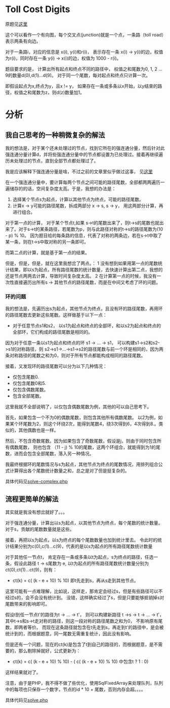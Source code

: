 # Toll Cost Digits
原题见[这里](https://www.hackerrank.com/challenges/toll-cost-digits/problem)

这个可以看作一个有向图，每个交叉点(junction)就是一个点，一条路（toll road）表示两条有向边。

对于一条路i，对应的信息是 x(i), y(i)和r(i)， 表示存在一条 x(i) -> y(i)的边，权值为r(i)，同时存在一条 y(i) -> x(i)的边，权值为 1000 - r(i)。

题目要求的是， 计算出所有起点和终点不同的路径中， 权值之和尾数为0, 1, 2 ... 9的数量d(0),d(1)...d(9)。 对于同一个尾数，每对起点和终点只计算一次。 

即假设起点为x,终点为y，且x != y， 如果存在一条或多条以x开始，以y结束的路径，权值之和尾数为z，则d(z)数量加1。

# 分析

## 我自己思考的一种稍微复杂的解法

我的想法是，对于某个还未处理过的节点，找到它所在的强连通分量，然后针对此强连通分量计算d，并将些强连通分量中的节点都设置为已处理过。接着再继续遍历未处理过的节点，直到全部节点都处理过了。

我是应该解释下强连通分量是啥，不过之前的文章里似乎做过这事， 见[这里](https://github.com/tianhe1986/hackerrank-solve-php/tree/master/Recording-Episodes#%E5%BC%BA%E8%BF%9E%E9%80%9A%E5%88%86%E9%87%8F)

在一个强连通分量中，要计算每两个节点之间可能的路径尾数，全部都两两遍历一遍储存的的话，空间复杂度太高。于是，我想的办法是：
1. 选择某个节点s为起点，计算以其他节点为终点，可能的路径尾数。
2. 计算x -> y可能的路径尾数，拆成两部分 x -> s, s -> y， 用这两部分计算，再进行组合。

对于第一点的计算， 对于某个节点t,如果 s->t的尾数出来了，则t->s的尾数也就出来了。对于s->t的某条路径，若尾数为p，则与此路径对称的t->s的路径尾数为(10 - p) % 10。
因为题目给的每条路的信息，代表了对称的两条边，若在s->t中取了某一条，则在t->s中取对称的另一条即可。

而第二点的计算，就是基于第一点的结果。

但是，但是，但是，就在这里我想岔了两点。：
1 没有想到如果用第一点的尾数统计结果，即以s为起点，所有路径尾数的统计数量，去快速计算出第二点，我想的还是节点两两去计算，导致时间复杂度太高。
2 在计算第一点的时候，我没有一次性直接遍历出所有s -> 其他节点的路径尾数，而是在中间又考虑了环的问题。

### 环的问题
我的想法是，先遍历出s为起点，其他节点为终点，且没有环的路径尾数，再用环的路径尾数去更新这些尾数。这样做基于以下一点：
* 对于任意节点s1和s2， 以s1为起点和终点的全部环，和以s2为起点和终点的全部环，它们构成的路径尾数是相同的。

因为对于任意一条以s1为起点和终点的环 s1 -> ... -> s1， 可以构建s1->s2和s2->s1的对称路径，则 s2->s1->...->s1->s2的路径尾数与前一个环是相同的，因为两条对称路径的尾数之和为0，则对于所有节点都能构成相同的路径尾数。

接着，又发现环的路径尾数可以分为以下几种情况：
* 仅包含尾数0.
* 仅包含尾数0和5.
* 仅包含偶数尾数。
* 包含全部尾数。

这里我就不全部说明了，以仅包含偶数尾数为例，其他的可以自己思考下。

首先，如果包含一个不为0的偶数尾数，则包含其他所有偶数尾数。
以2为例，如果某个环尾数为2，则这个环绕2次，能得到尾数4，绕3次得到6，4次得到8.。类似的，其他偶数也是一样。

然后，不包含奇数尾数。因为如果包含了奇数尾数，假设是j，则由于同时包含所有偶数尾数， 则也包含 （11 - j) % 10的尾数，这两个环组合，就能得到为1的尾数，进而会包含全部尾数，落入另一种情况。

我最终根据环的尾数情况与s为起点，其他节点为终点的尾数情况，用排列组合公式计算得出各个尾数统计数量之和，总之是对了但是挺复杂的。

具体代码见[solve-complex.php](./solve-complex.php)

## 流程更简单的解法

其实就是我没有想岔就好了。。。

对于强连通分量，计算出以s为起点，以其他节点为终点，每个尾数的统计数量。 对于s，贡献的尾数数量就是这些。

接着，再把以s为起点，以s为终点的每个尾数数量也加到统计里去。 令此时的统计结果分别为c(0),c(1)...c(9)，代表的是以s为起点的所有路径尾数统计数量

对于其他任一节点t， 肯定存在一条或多条以t为起点，s为终点的路径，任选一条，假设此路径 t -> s尾数为 e, 以t为起点的所有路径尾数统计数量分别为ct(0),ct(1)...ct(9)，则有：
* ct(k) = c( (k - e + 10) % 10)
即t先走到s，再从s走到其他节点。

这里可能有一点难理解，比如说，这样走，那肯定会经过s，但是有些路径可以不经过s的，会不会没有统计到。 没错，这样确实经过了s，但是只要能够抵销掉s对尾数带来的影响即可。

假设t到任一节点t'的路径为t ->  ... -> t'， 则可以构建新路径 t ->s -> t -> ... -> t'， 其中t->s和s->t走对称的路径，则这一段对称的路径尾数之和为0， 不影响原有尾数，即两者等价。
而现在这条路径就包含在t先走到s，再走到t'的路径中，是会被统计到的，而根据题意，同一尾数无需重复统计，因此没有影响。

但是还有一个问题，现在的ct(k)是包含了t到自己的路径的，而根据题意，是不需要的，那么剔除掉就好，公式更新为：
* ct(k) = c( (k - e + 10) % 10) - ( c( (k - e + 10) % 10) 中包含t ? 1 : 0)

这样结果就对了。

注意，由于是PHP，我不得不做了些优化，使用SqlFixedArray来处理队列，队列中的每项也只保存一个数字，节点的id * 10 + 尾数，否则内存会超。。。。

具体代码见[solve.php](./solve.php)